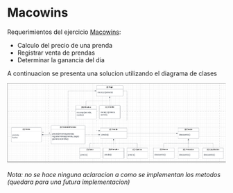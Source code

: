 # Macowins

Requerimientos del ejercicio [Macowins](/src/main/resources/Ejercicio_Macowins.pdf):
* Calculo del precio de una prenda
* Registrar venta de prendas
* Determinar la ganancia del dia

A continuacion se presenta una solucion utilizando el diagrama de clases

![Diagrama de clases](/src/main/resources/uml_macowins.png)

*Nota: no se hace ninguna aclaracion a como se implementan los metodos (quedara para una futura implementacion)*
